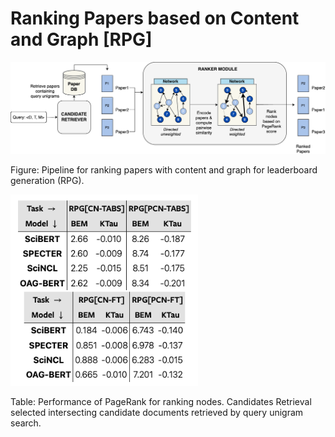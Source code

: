 # Ranking Papers based on Content and Graph \[RPG\]


<img src="../../figures/rpg.png" alt="RPG Baseline." width="700"/>  

Figure: Pipeline for ranking papers with content and graph for leaderboard generation (RPG).  
 

<img src="../../figures/rpg_results.png" alt="RPG Baseline." width="300"/>  

Table: Performance of PageRank for ranking nodes. Candidates Retrieval selected intersecting candidate documents retrieved by query unigram search.  